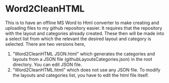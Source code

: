 # Word2CleanHTML
This is to have an offline MS Word to Html converter to make creating and uploading files to my github repository easier.
It requires that the repository with the layout and categories already created. These then will be made into a select list from which the relevant the desired layout and category is selected. 
There are two versions here,
1. "Word2CleanHTML JSON.html" which generates the categories and layouts from a JSON file (githubLayoutsCategories.json) in the root directory. You can edit JSON file.
2. "Word2CleanHTML.html" which does not use any JSON file. To modify the layouts and categories list, you have to edit the html file itself.
